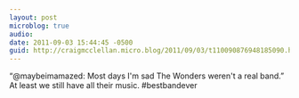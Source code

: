 ```yaml
---
layout: post
microblog: true
audio: 
date: 2011-09-03 15:44:45 -0500
guid: http://craigmcclellan.micro.blog/2011/09/03/t110090876948185090.html
---
```

“@maybeimamazed: Most days I'm sad The Wonders weren't a real band.” At least we still have all their music. #bestbandever
